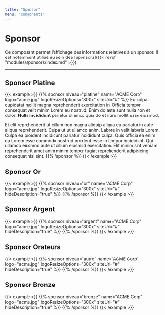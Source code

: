 ```yaml
---
title: "Sponsor"
menu: "components"
---
```


# Sponsor

Ce composant permet l’affichage des informations relatives à un sponsor. Il est notamment utilisé au sein des [sponsors]({{< relref "modules/sponsors/index.md" >}}).

---

## Sponsor Platine

{{< example >}}
    {{% sponsor
        niveau="platine"
        name="ACME Corp"
        logo="acme.jpg"
        logoResizeOptions="300x"
        siteUrl="#"
    %}}
Eu culpa cupidatat mollit magna reprehenderit exercitation in. Officia tempor consequat velit minim Lorem eu nostrud. Enim do aute sunt nulla non et dolor. **Nulla incididunt** pariatur ullamco quis do et irure mollit esse eiusmod.

Et elit reprehenderit ut cillum non magna aliquip aliqua eu pariatur in aute aliqua reprehenderit. Culpa ut ut ullamco anim. Labore in velit laboris Lorem. Culpa ea proident incididunt pariatur incididunt culpa. Quis officia ea enim ea Lorem esse commodo nostrud proident esse in tempor incididunt. Qui ullamco eiusmod aute ut cillum eiusmod exercitation. Elit minim sint veniam reprehenderit amet anim minim tempor fugiat reprehenderit adipisicing consequat nisi sint.
    {{% /sponsor %}}
{{< /example >}}

## Sponsor Or

{{< example >}}
    {{% sponsor
        niveau="or"
        name="ACME Corp"
        logo="acme.jpg"
        logoResizeOptions="300x"
        siteUrl="#"
        hideDescription="true"
    %}}
    {{% /sponsor %}}
{{< /example >}}

## Sponsor Argent

{{< example >}}
    {{% sponsor
        niveau="argent"
        name="ACME Corp"
        logo="acme.jpg"
        logoResizeOptions="300x"
        siteUrl="#"
        hideDescription="true"
    %}}
    {{% /sponsor %}}
{{< /example >}}

## Sponsor Orateurs

{{< example >}}
    {{% sponsor
        niveau="autre"
        name="ACME Corp"
        logo="acme.jpg"
        logoResizeOptions="300x"
        siteUrl="#"
        hideDescription="true"
    %}}
    {{% /sponsor %}}
{{< /example >}}

## Sponsor Bronze

{{< example >}}
    {{% sponsor
        niveau="bronze"
        name="ACME Corp"
        logo="acme.jpg"
        logoResizeOptions="300x"
        siteUrl="#"
        hideDescription="true"
    %}}
    {{% /sponsor %}}
{{< /example >}}
